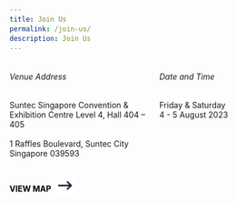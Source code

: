 ```yaml
---
title: Join Us
permalink: /join-us/
description: Join Us
---
```

<div style="width: 100%; display: flex; flex-direction: row; align-items: top;gap: 24px">
<div style="width: 50%">
	<h6>Venue Address</h6>
	<p>Suntec Singapore Convention &amp; Exhibition Centre
		Level 4, Hall 404 – 405 
		<br><br>
		1 Raffles Boulevard, Suntec City
		Singapore 039593</p>
	<br>
	<a style="text-decoration: none; color: black; font-weight: bold; display: flex; gap: 8px" href="https://www.google.com.sg/maps/search/Suntec+Singapore+Convention+%26+Exhibition+Centre+%E2%80%A8Level+4,+Hall+404+%E2%80%93+405+%E2%80%A8%E2%80%A81+Raffles+Boulevard,+Suntec+City+%E2%80%A8Singapore+039593/@1.2936739,103.855056,17z/data=!3m1!4b1?entry=ttu">
		<p>VIEW MAP</p>
			<div>
				<img style="width:34px" src="/images/arrow-right.svg">
		</div>
		</a>
</div>
<div style="width: 50%">
	<h6>Date and Time</h6>
<p>
	Friday &amp; Saturday
	<br>
	4 - 5 August 2023
</p>
</div>
</div>